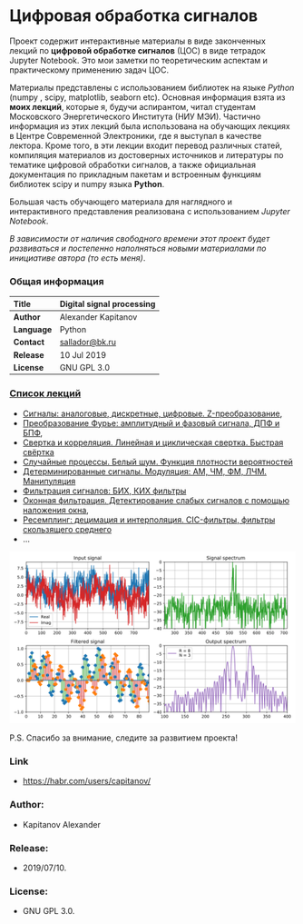 # Цифровая обработка сигналов

Проект содержит интерактивные материалы в виде законченных лекций по **цифровой обработке сигналов** (ЦОС) в виде тетрадок Jupyter Notebook. Это мои заметки по теоретическим аспектам и практическому применению задач ЦОС.  

Материалы представлены с использованием библиотек на языке *Python* (numpy , scipy, matplotlib, seaborn etc). Основная информация взята из **моих лекций**, которые я, будучи аспирантом, читал студентам Московского Энергетического Института (НИУ МЭИ). Частично информация из этих лекций была использована на обучающих лекциях в Центре Современной Электроники, где я выступал в качестве лектора. Кроме того, в эти лекции входит перевод различных статей, компиляция материалов из достоверных источников и литературы по тематике цифровой обработки сигналов, а также официальная документация по прикладным пакетам и встроенным функциям библиотек scipy и numpy языка **Python**.  

Большая часть обучающего материала для наглядного и интерактивного представления реализована с использованием *Jupyter Notebook*.  

*В зависимости от наличия свободного времени этот проект будет развиваться и постепенно наполняться новыми материалами по инициативе автора (то есть меня)*.  

### Общая информация 

| **Title**     | Digital signal processing |
| :-- | :-- |
| **Author**    | Alexander Kapitanov       |
| **Language**  | Python                    |
| **Contact**   | sallador@bk.ru            |
| **Release**   | 10 Jul 2019               |
| **License**   | GNU GPL 3.0               |

### [Список лекций](https://github.com/capitanov/dsp-theory/tree/master/src "DSP courses")

- [Сигналы: аналоговые, дискретные, цифровые. Z-преобразование](https://github.com/capitanov/dsp-theory/blob/master/src/dsp_theory_1_signals.ipynb "Signals, analog, digital, Z-transform"),
- [Преобразование Фурье: амплитудный и фазовый сигнала, ДПФ и БПФ](https://github.com/capitanov/dsp-theory/blob/master/src/dsp_theory_2_spectrum.ipynb "Discrete Fourier Transform. FFT, IFFT"),
- [Свертка и корреляция. Линейная и циклическая свертка. Быстрая свёртка](https://github.com/capitanov/dsp-theory/blob/master/src/dsp_theory_3_convolution.ipynb "Correlation, convolution: linear / circular / fast")
- [Случайные процессы. Белый шум. Функция плотности вероятностей](https://github.com/capitanov/dsp-theory/blob/master/src/dsp_theory_4_random_noise.ipynb "Random signals AWGN, Noise")
- [Детерминированные сигналы. Модуляция: АМ, ЧМ, ФМ, ЛЧМ. Манипуляция](https://github.com/capitanov/dsp-theory/blob/master/src/dsp_theory_5_modulation.ipynb "Modulation. AM-, FM-, Chirp signals")
- [Фильтрация сигналов: БИХ, КИХ фильтры](https://github.com/capitanov/dsp-theory/blob/master/src/dsp_theory_6_iir_fir_filters.ipynb "IIR / FIR filters")
- [Оконная фильтрация. Детектирование слабых сигналов с помощью наложения окна](https://github.com/capitanov/dsp-theory/blob/master/src/dsp_theory_7_windows.ipynb "Windows, filtration: Hann, Blackman, Flattop, Kaiser etc."), 
- [Ресемплинг: децимация и интерполяция. CIC-фильтры, фильтры скользящего среднего](https://github.com/capitanov/dsp-theory/blob/master/src/dsp_theory_8_resampling.ipynb "CIC filters, decimation, interpolation, moving average")
- ...

![](img/cic_signal.svg?raw=true "Improve your skills in DSP!")


P.S. Спасибо за внимание, следите за развитием проекта!

### Link 
  * https://habr.com/users/capitanov/  
  
### Author: 
  * Kapitanov Alexander  
  
### Release: 
  * 2019/07/10.  

### License: 
  * GNU GPL 3.0.  
